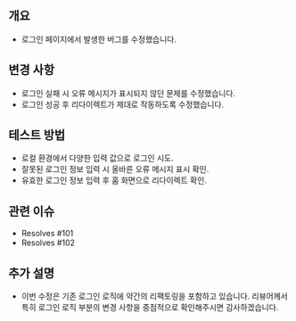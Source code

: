 ## 개요
- 로그인 페이지에서 발생한 버그를 수정했습니다.

## 변경 사항
- 로그인 실패 시 오류 메시지가 표시되지 않던 문제를 수정했습니다.
- 로그인 성공 후 리다이렉트가 제대로 작동하도록 수정했습니다.

## 테스트 방법
- 로컬 환경에서 다양한 입력 값으로 로그인 시도.
- 잘못된 로그인 정보 입력 시 올바른 오류 메시지 표시 확인.
- 유효한 로그인 정보 입력 후 홈 화면으로 리다이렉트 확인.

## 관련 이슈
- Resolves #101
- Resolves #102

## 추가 설명
- 이번 수정은 기존 로그인 로직에 약간의 리팩토링을 포함하고 있습니다. 리뷰어께서 특히 로그인 로직 부분의 변경 사항을 중점적으로 확인해주시면 감사하겠습니다.